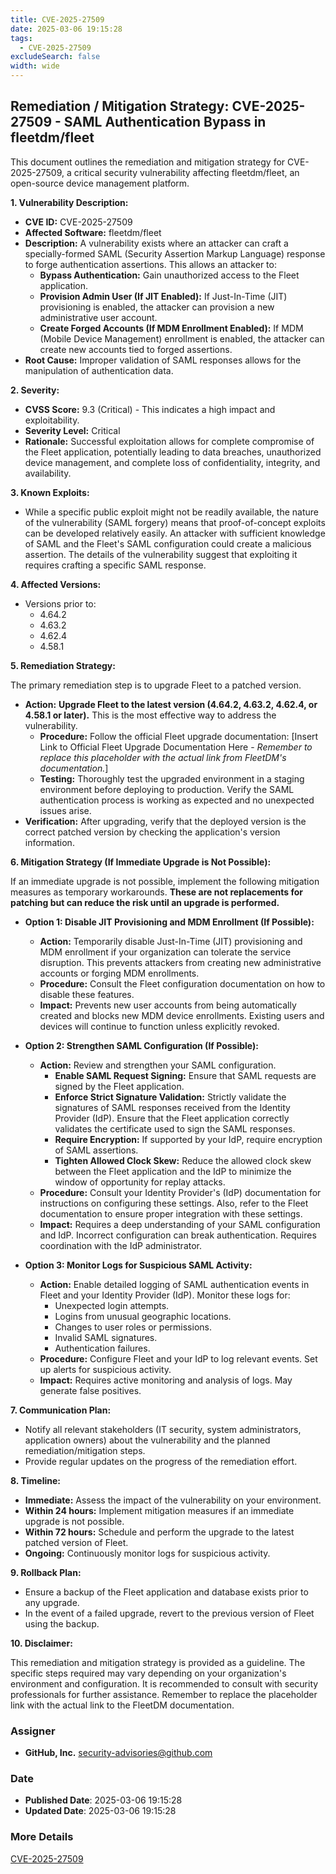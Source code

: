 ```yaml
---
title: CVE-2025-27509
date: 2025-03-06 19:15:28
tags:
  - CVE-2025-27509
excludeSearch: false
width: wide
---
```


## Remediation / Mitigation Strategy: CVE-2025-27509 - SAML Authentication Bypass in fleetdm/fleet

This document outlines the remediation and mitigation strategy for CVE-2025-27509, a critical security vulnerability affecting fleetdm/fleet, an open-source device management platform.

**1. Vulnerability Description:**

*   **CVE ID:** CVE-2025-27509
*   **Affected Software:** fleetdm/fleet
*   **Description:**  A vulnerability exists where an attacker can craft a specially-formed SAML (Security Assertion Markup Language) response to forge authentication assertions. This allows an attacker to:
    *   **Bypass Authentication:** Gain unauthorized access to the Fleet application.
    *   **Provision Admin User (If JIT Enabled):** If Just-In-Time (JIT) provisioning is enabled, the attacker can provision a new administrative user account.
    *   **Create Forged Accounts (If MDM Enrollment Enabled):** If MDM (Mobile Device Management) enrollment is enabled, the attacker can create new accounts tied to forged assertions.
*   **Root Cause:** Improper validation of SAML responses allows for the manipulation of authentication data.

**2. Severity:**

*   **CVSS Score:** 9.3 (Critical) - This indicates a high impact and exploitability.
*   **Severity Level:** Critical
*   **Rationale:** Successful exploitation allows for complete compromise of the Fleet application, potentially leading to data breaches, unauthorized device management, and complete loss of confidentiality, integrity, and availability.

**3. Known Exploits:**

*   While a specific public exploit might not be readily available, the nature of the vulnerability (SAML forgery) means that proof-of-concept exploits can be developed relatively easily.  An attacker with sufficient knowledge of SAML and the Fleet's SAML configuration could create a malicious assertion. The details of the vulnerability suggest that exploiting it requires crafting a specific SAML response.

**4. Affected Versions:**

*   Versions prior to:
    *   4.64.2
    *   4.63.2
    *   4.62.4
    *   4.58.1

**5. Remediation Strategy:**

The primary remediation step is to upgrade Fleet to a patched version.

*   **Action:** **Upgrade Fleet to the latest version (4.64.2, 4.63.2, 4.62.4, or 4.58.1 or later).**  This is the most effective way to address the vulnerability.
    *   **Procedure:** Follow the official Fleet upgrade documentation:  [Insert Link to Official Fleet Upgrade Documentation Here - *Remember to replace this placeholder with the actual link from FleetDM's documentation.*]
    *   **Testing:** Thoroughly test the upgraded environment in a staging environment before deploying to production.  Verify the SAML authentication process is working as expected and no unexpected issues arise.
*   **Verification:** After upgrading, verify that the deployed version is the correct patched version by checking the application's version information.

**6. Mitigation Strategy (If Immediate Upgrade is Not Possible):**

If an immediate upgrade is not possible, implement the following mitigation measures as temporary workarounds.  **These are not replacements for patching but can reduce the risk until an upgrade is performed.**

*   **Option 1: Disable JIT Provisioning and MDM Enrollment (If Possible):**
    *   **Action:** Temporarily disable Just-In-Time (JIT) provisioning and MDM enrollment if your organization can tolerate the service disruption.  This prevents attackers from creating new administrative accounts or forging MDM enrollments.
    *   **Procedure:** Consult the Fleet configuration documentation on how to disable these features.
    *   **Impact:** Prevents new user accounts from being automatically created and blocks new MDM device enrollments.  Existing users and devices will continue to function unless explicitly revoked.

*   **Option 2:  Strengthen SAML Configuration (If Possible):**

    *   **Action:**  Review and strengthen your SAML configuration.
        *   **Enable SAML Request Signing:**  Ensure that SAML requests are signed by the Fleet application.
        *   **Enforce Strict Signature Validation:**  Strictly validate the signatures of SAML responses received from the Identity Provider (IdP). Ensure that the Fleet application correctly validates the certificate used to sign the SAML responses.
        *   **Require Encryption:**  If supported by your IdP, require encryption of SAML assertions.
        *   **Tighten Allowed Clock Skew:** Reduce the allowed clock skew between the Fleet application and the IdP to minimize the window of opportunity for replay attacks.
    *   **Procedure:**  Consult your Identity Provider's (IdP) documentation for instructions on configuring these settings. Also, refer to the Fleet documentation to ensure proper integration with these settings.
    *   **Impact:** Requires a deep understanding of your SAML configuration and IdP.  Incorrect configuration can break authentication.  Requires coordination with the IdP administrator.

*   **Option 3:  Monitor Logs for Suspicious SAML Activity:**
    *   **Action:**  Enable detailed logging of SAML authentication events in Fleet and your Identity Provider (IdP). Monitor these logs for:
        *   Unexpected login attempts.
        *   Logins from unusual geographic locations.
        *   Changes to user roles or permissions.
        *   Invalid SAML signatures.
        *   Authentication failures.
    *   **Procedure:** Configure Fleet and your IdP to log relevant events. Set up alerts for suspicious activity.
    *   **Impact:** Requires active monitoring and analysis of logs.  May generate false positives.

**7. Communication Plan:**

*   Notify all relevant stakeholders (IT security, system administrators, application owners) about the vulnerability and the planned remediation/mitigation steps.
*   Provide regular updates on the progress of the remediation effort.

**8. Timeline:**

*   **Immediate:** Assess the impact of the vulnerability on your environment.
*   **Within 24 hours:** Implement mitigation measures if an immediate upgrade is not possible.
*   **Within 72 hours:** Schedule and perform the upgrade to the latest patched version of Fleet.
*   **Ongoing:** Continuously monitor logs for suspicious activity.

**9. Rollback Plan:**

*   Ensure a backup of the Fleet application and database exists prior to any upgrade.
*   In the event of a failed upgrade, revert to the previous version of Fleet using the backup.

**10. Disclaimer:**

This remediation and mitigation strategy is provided as a guideline. The specific steps required may vary depending on your organization's environment and configuration. It is recommended to consult with security professionals for further assistance. Remember to replace the placeholder link with the actual link to the FleetDM documentation.

### Assigner
- **GitHub, Inc.** <security-advisories@github.com>

### Date
- **Published Date**: 2025-03-06 19:15:28
- **Updated Date**: 2025-03-06 19:15:28

### More Details
[CVE-2025-27509](https://www.cvedetails.com/cve/CVE-2025-27509)